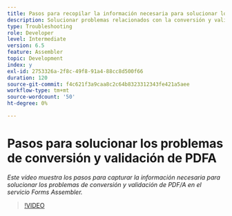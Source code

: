 ```yaml
---
title: Pasos para recopilar la información necesaria para solucionar los problemas del PDF/A
description: Solucionar problemas relacionados con la conversión y validación del ensamblador
type: Troubleshooting
role: Developer
level: Intermediate
version: 6.5
feature: Assembler
topic: Development
index: y
exl-id: 2753326a-2f8c-49f8-91a4-88cc8d500f66
duration: 120
source-git-commit: f4c621f3a9caa8c2c64b8323312343fe421a5aee
workflow-type: tm+mt
source-wordcount: '50'
ht-degree: 0%

---
```


# Pasos para solucionar los problemas de conversión y validación de PDFA

*Este vídeo muestra los pasos para capturar la información necesaria para solucionar los problemas de conversión y validación de PDF/A en el servicio Forms Assembler.*

>[!VIDEO](https://video.tv.adobe.com/v/335518?quality=12&learn=on)
